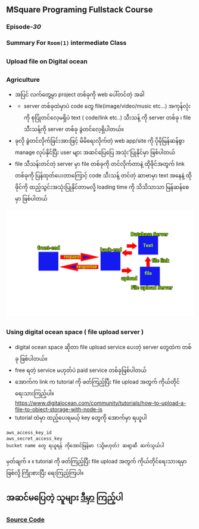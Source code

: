 ﻿## MSquare Programing Fullstack Course
### Episode-*30* 
### Summary For `Room(1)` intermediate Class
##
### Upload file on Digital ocean
##
### Agriculture
- အပြင် လက်တွေ့မှာ project တစ်ခုကို web ပေါ်တင်တဲ့ အခါ
- - server တစ်ခုထဲမှာပဲ code တွေ file(image/video/music etc...) အကုန်လုံးကို စုပြုံတင်လေ့မရှိပဲ text  ( code/link etc..) သီးသန့် ကို server တစ်ခု ၊ file သီးသန့်ကို server တစ်ခု ခွဲတင်လေ့ရှိပါတယ်။
-  ခုလို ခွဲတင်လိုက်ခြင်းအားဖြင့် မိမိရေးလိုက်တဲ့ web app/site ကို ပိုမိုမြန်ဆန်စွာ manage လုပ်နိုင်ပြီး user များ အဆင်ပြေပြေ အသုံး'ပြုနိုင်မှာ ဖြစ်ပါတယ်
- file သီသန်းတင်တဲ့ server မှာ file တစ်ခုကို တင်လိုက်တာနဲ့ ထိုဖိုင်အတွက် link တစ်ခုကို ပြန်ထုတ်ပေးတာကြောင့် code သီးသန့် တင်တဲ့ ဆာဗာမှာ text အနေနဲ့ ထိုဖိုင်ကို ထည့်သွင်းအသုံးပြုနိုင်တာမလို့ loading time ကို သိသိသာသာ မြန်ဆန်စေမှာ ဖြစ်ပါတယ်

![enter image description here](https://raw.githubusercontent.com/Aungmyanmar32/msquare-fullstack-m2/main/digitaloce1.png)

##
### Using digital ocean space ( file upload server )
-  digital ocean space ဆိုတာ file upload service ပေးတဲ့ server တွေထဲက တစ်ခု ဖြစ်ပါတယ်။
- free ရတဲ့ service မဟုတ်ပဲ paid service တစ်ခုဖြစ်ပါတယ်
- အောက်က link က tutorial ကို ဖတ်ကြည့်ပြီး file upload အတွက် ကိုယ်တိုင်ရေးသားကြည့်ပါ။
https://www.digitalocean.com/community/tutorials/how-to-upload-a-file-to-object-storage-with-node-js
- tutorial ထဲမှာ ထည့်ပေးရမယ့် key တွေကို အောက်မှာ ရယူပါ
```properties
aws_access_key_id
aws_secret_access_key
bucket name တွေ ရယူရန် ကိုအောင်မြန်မာ (သို့မဟုတ်) ဆရာ့ဆီ ဆက်သွယ်ပါ
```
မှတ်ချက် ။   ။  tutorial ကို ဖတ်ကြည့်ပြီး file upload အတွက် ကိုယ်တိုင်ရေးသားရမှာဖြစ်လို့ ကြိုးစားပြီး ရေးကြည့်ကြပါ။
## အဆင်မပြေတဲ့ သူများ [ဒီမှာ](https://node-express-tuto.vercel.app/) ကြည့်ပါ
### [Source Code](https://github.com/Aungmyanmar32/space-node-app)
